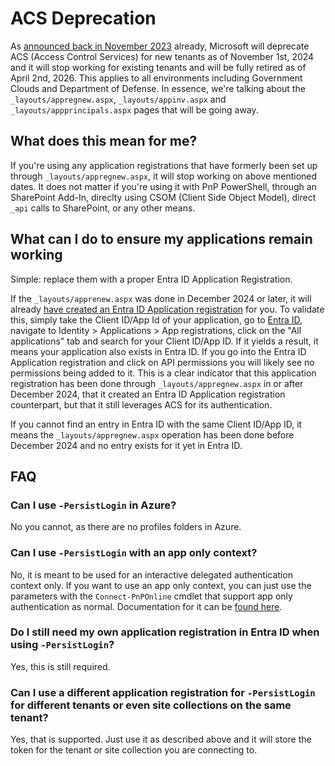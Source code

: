 # ACS Deprecation

As [announced back in November 2023](https://techcommunity.microsoft.com/blog/spblog/azure-acs-retirement-in-microsoft-365/3982039) already, Microsoft will deprecate ACS (Access Control Services) for new tenants as of November 1st, 2024 and it will stop working for existing tenants and will be fully retired as of April 2nd, 2026. This applies to all environments including Government Clouds and Department of Defense. In essence, we're talking about the `_layouts/appregnew.aspx`, `_layouts/appinv.aspx` and `_layouts/appprincipals.aspx` pages that will be going away.

## What does this mean for me?
If you're using any application registrations that have formerly been set up through `_layouts/appregnew.aspx`, it will stop working on above mentioned dates. It does not matter if you're using it with PnP PowerShell, through an SharePoint Add-In, direclty using CSOM (Client Side Object Model), direct `_api` calls to SharePoint, or any other means.

## What can I do to ensure my applications remain working
Simple: replace them with a proper Entra ID Application Registration. 

If the `_layouts/apprenew.aspx` was done in December 2024 or later, it will already [have created an Entra ID Application registration](https://learn.microsoft.com/sharepoint/dev/sp-add-ins/add-ins-and-azure-acs-retirements-faq#when-i-use-appregnewaspx-the-created-acs-principals-show-up-in-entra) for you. To validate this, simply take the Client ID/App Id of your application, go to [Entra ID](https://entra.microsoft.com), navigate to Identity > Applications > App registrations, click on the "All applications" tab and search for your Client ID/App ID. If it yields a result, it means your application also exists in Entra ID. If you go into the Entra ID Application registration and click on API permissions you will likely see no permissions being added to it. This is a clear indicator that this application registration has been done through `_layouts/appregnew.aspx` in or after December 2024, that it created an Entra ID Application registration counterpart, but that it still leverages ACS for its authentication.

If you cannot find an entry in Entra ID with the same Client ID/App ID, it means the `_layouts/appregnew.aspx` operation has been done before December 2024 and no entry exists for it yet in Entra ID. 

## FAQ

### Can I use `-PersistLogin` in Azure?

No you cannot, as there are no profiles folders in Azure.

### Can I use `-PersistLogin` with an app only context?

No, it is meant to be used for an interactive delegated authentication context only. If you want to use an app only context, you can just use the parameters with the `Connect-PnPOnline` cmdlet that support app only authentication as normal. Documentation for it can be [found here](../cmdlets/Connect-PnPOnline.md#app-only-with-azure-active-directory).

### Do I still need my own application registration in Entra ID when using `-PersistLogin`?

Yes, this is still required.

### Can I use a different application registration for `-PersistLogin` for different tenants or even site collections on the same tenant?

Yes, that is supported. Just use it as described above and it will store the token for the tenant or site collection you are connecting to.
